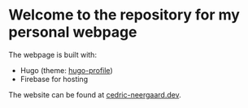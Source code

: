 # Welcome to the repository for my personal webpage

The webpage is built with:

- Hugo (theme: [hugo-profile](https://github.com/gurusabarish/hugo-profile))
- Firebase for hosting

The website can be found at [cedric-neergaard.dev](https://cedric-neergaard.dev/).
